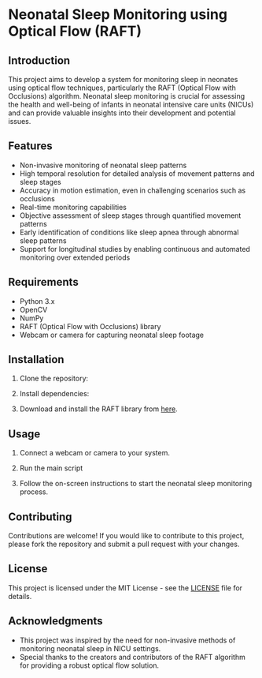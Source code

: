 # Neonatal Sleep Monitoring using Optical Flow (RAFT)

## Introduction

This project aims to develop a system for monitoring sleep in neonates using optical flow techniques, particularly the RAFT (Optical Flow with Occlusions) algorithm. Neonatal sleep monitoring is crucial for assessing the health and well-being of infants in neonatal intensive care units (NICUs) and can provide valuable insights into their development and potential issues.

## Features

- Non-invasive monitoring of neonatal sleep patterns
- High temporal resolution for detailed analysis of movement patterns and sleep stages
- Accuracy in motion estimation, even in challenging scenarios such as occlusions
- Real-time monitoring capabilities
- Objective assessment of sleep stages through quantified movement patterns
- Early identification of conditions like sleep apnea through abnormal sleep patterns
- Support for longitudinal studies by enabling continuous and automated monitoring over extended periods

## Requirements

- Python 3.x
- OpenCV
- NumPy
- RAFT (Optical Flow with Occlusions) library
- Webcam or camera for capturing neonatal sleep footage

## Installation

1. Clone the repository:


2. Install dependencies:


3. Download and install the RAFT library from [here](https://github.com/princeton-vl/RAFT).

## Usage

1. Connect a webcam or camera to your system.

2. Run the main script


3. Follow the on-screen instructions to start the neonatal sleep monitoring process.

## Contributing

Contributions are welcome! If you would like to contribute to this project, please fork the repository and submit a pull request with your changes.

## License

This project is licensed under the MIT License - see the [LICENSE](LICENSE) file for details.

## Acknowledgments

- This project was inspired by the need for non-invasive methods of monitoring neonatal sleep in NICU settings.
- Special thanks to the creators and contributors of the RAFT algorithm for providing a robust optical flow solution.

